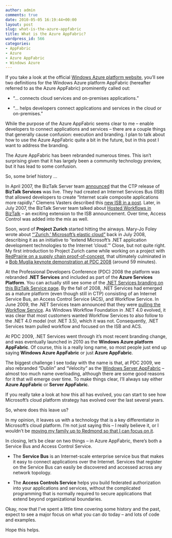 ```yaml
---
author: admin
comments: true
date: 2010-05-05 16:19:44+00:00
layout: post
slug: what-is-the-azure-appfabric
title: What is the Azure AppFabric?
wordpress_id: 566
categories:
- AppFabric
- Azure
- Azure AppFabric
- Windows Azure
---
```


If you take a look at the official [Windows Azure platform website](http://www.microsoft.com/windowsazure/), you’ll see two definitions for the Windows Azure platform AppFabric (hereafter referred to as the Azure AppFabric) prominently called out:
  
  * “... connects cloud services and on-premises applications.” 
   
  * “... helps developers connect applications and services in the cloud or on-premises.”  

While the purpose of the Azure AppFabric seems clear to me – enable developers to connect applications and services – there are a couple things that generally cause confusion: execution and branding. I plan to talk about how to use the Azure AppFabric quite a bit in the future, but in this post I want to address the branding.

The Azure AppFabric has been rebranded numerous times. This isn’t surprising given that it has largely been a community technology preview, but it has lead to some confusion.

So, some brief history ...

In April 2007, the BizTalk Server team [announced](http://blogs.msdn.com/biztalk_server_team_blog/archive/2007/04/26/biztalk-services-are-live.aspx) that the CTP release of **BizTalk Services** was live. They had created an Internet Services Bus (ISB) that allowed developers to create “Internet scale composite applications more rapidly.” Clemens Vasters described this [new ISB in a post](http://blogs.msdn.com/clemensv/archive/2007/04/25/internet-service-bus.aspx). Later, in July 2007, the BizTalk Server team talked about [Hosted Workflows in BizTalk](http://blogs.msdn.com/biztalk_server_team_blog/archive/2007/07/22/more-detail-on-biztalk-services-and-hosting-wf-workflows-in-biztalk.aspx) – an exciting extension to the ISB announcement. Over time, Access Control was added into the mix as well.

Soon, word of **Project Zurich** started hitting the airways. Mary-Jo Foley wrote about [“’Zurich,’ Microsoft’s elastic cloud”](http://www.zdnet.com/blog/microsoft/ozzie-foreshadows-zurich-microsofts-elastic-cloud/1503) back in July 2008, describing it as an initiative to “extend Microsoft’s .NET application development technologies to the Internet ‘cloud.’” Close, but not quite right. My first introduction to Project Zurich came while working on a project with [RedPrairie on a supply chain proof-of-concept](http://www.microsoft.com/presspass/events/pdc/docs/RedPrarieParnerRelease.doc), that ultimately culminated in a [Bob Muglia keynote demonstration at PDC 2008](http://channel9.msdn.com/pdc2008/KYN01/) (around 59 minutes).

At the Professional Developers Conference (PDC) 2008 the platform was rebranded **.NET Services** and included as part of the **Azure Services Platform**. You can actually still see some of the [.NET Services branding on this BizTalk Service page](http://www.microsoft.com/biztalk/en/us/netservices.aspx). By the fall of 2008, .NET Services had emerged as a mature platform (even though still in CTP) consisting of an Internet Service Bus, an Access Control Service (ACS), and Workflow Service. In June 2009, the .NET Services team announced that they were [pulling the Workflow Service](http://blogs.msdn.com/netservicesannounce/archive/2009/06/12/upcoming-important-changes-to-net-workflow-service.aspx). As Windows Workflow Foundation in .NET 4.0 evolved, it was clear that most customers wanted Workflow Services to also follow to the .NET 4.0 model (not .NET 3.5), which it was not. Consequently, .NET Services team pulled workflow and focused on the ISB and ACS.

At PDC 2009, .NET Services went through it’s most recent branding change, and was eventually launched in 2010 as the **Windows Azure platform AppFabric**. Of course, this is a really long name, so most people just end up saying **Windows Azure AppFabric** or just **Azure AppFabric**.

The biggest challenge I see today with the name is that, at PDC 2009, we also rebranded “Dublin” and “Velocity” as the [Windows Server AppFabric](http://msdn.microsoft.com/en-us/windowsserver/ee695849.aspx) – almost too much name overloading, although there are some good reasons for it that will emerge over time. To make things clear, I’ll always say either **Azure AppFabric** or **Server AppFabric**.

If you really take a look at how this all has evolved, you can start to see how Microsoft’s cloud platform strategy has evolved over the last several years.

So, where does this leave us?

In my opinion, it leaves us with a technology that is a key differentiator in Microsoft’s cloud platform. I’m not just saying this – I really believe it, or I wouldn’t be [moving my family up to Redmond so that I can focus on it](http://www.wadewegner.com/2010/05/new-role-technical-evangelist-for-azure-appfabric/).

In closing, let’s be clear on two things – in Azure AppFabric, there’s both a Service Bus and Access Control Service.

* The **Service Bus** is an Internet-scale enterprise service bus that makes it easy to connect applications over the Internet. Services that register on the Service Bus can easily be discovered and accessed across any network topology.

* The **Access Controls Service** helps you build federated authorization into your applications and services, without the complicated programming that is normally required to secure applications that extend beyond organizational boundaries. 

Okay, now that I’ve spent a little time covering some history and the past, expect to see a major focus on what you can do today – and lots of code and examples.

Hope this helps.